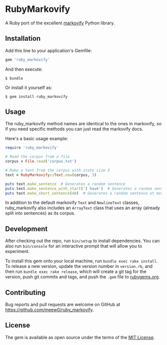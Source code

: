 # RubyMarkovify

A Ruby port of the excellent [markovify](https://github.com/jsvine/markovify) Python library.
## Installation

Add this line to your application's Gemfile:

```ruby
gem 'ruby_markovify'
```

And then execute:

    $ bundle

Or install it yourself as:

    $ gem install ruby_markovify

## Usage

The ruby_markovify method names are identical to the ones in markovify, so if you need specific methods you can just read the markovify docs.

Here's a basic usage example:
```rb
require 'ruby_markovify'

# Read the corpus from a file
corpus = File.read('corpus.txt')

# Make a text from the corpus with state size 3
text = RubyMarkovify::Text.new(corpus, 3)

puts text.make_sentence  # Generates a random sentence
puts text.make_sentence_with_start('I have')  # Generates a random sentence starting with 'I have'
puts text.make_short_sentence(40)  # Generates a random sentence at most 40 characters long
```

In addition to the default markovify `Text` and `NewlineText` classes, ruby_markovify also includes an `ArrayText` class that uses an array (already split into sentences) as its corpus.

## Development

After checking out the repo, run `bin/setup` to install dependencies. You can also run `bin/console` for an interactive prompt that will allow you to experiment.

To install this gem onto your local machine, run `bundle exec rake install`. To release a new version, update the version number in `version.rb`, and then run `bundle exec rake release`, which will create a git tag for the version, push git commits and tags, and push the `.gem` file to [rubygems.org](https://rubygems.org).

## Contributing

Bug reports and pull requests are welcome on GitHub at https://github.com/meew0/ruby_markovify.


## License

The gem is available as open source under the terms of the [MIT License](http://opensource.org/licenses/MIT).


